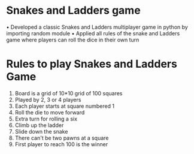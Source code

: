 # Snakes and Ladders game
• Developed a classic Snakes and Ladders multiplayer game in python by importing random module 
• Applied all rules of the snake and Ladders game where players can roll the dice in their own turn

# Rules to play Snakes and Ladders Game
1. Board is a grid of 10*10 grid of 100 squares
2. Played by 2, 3 or 4 players
3. Each player starts at square numbered 1
4. Roll the die to move forward
5. Extra turn for rolling a six
6. Climb up the ladder
7. Slide down the snake
8. There can't be two pawns at a square
9. First player to reach 100 is the winner
